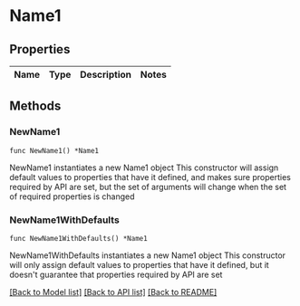 # Name1

## Properties

Name | Type | Description | Notes
------------ | ------------- | ------------- | -------------

## Methods

### NewName1

`func NewName1() *Name1`

NewName1 instantiates a new Name1 object
This constructor will assign default values to properties that have it defined,
and makes sure properties required by API are set, but the set of arguments
will change when the set of required properties is changed

### NewName1WithDefaults

`func NewName1WithDefaults() *Name1`

NewName1WithDefaults instantiates a new Name1 object
This constructor will only assign default values to properties that have it defined,
but it doesn't guarantee that properties required by API are set


[[Back to Model list]](../README.md#documentation-for-models) [[Back to API list]](../README.md#documentation-for-api-endpoints) [[Back to README]](../README.md)


